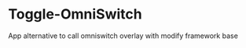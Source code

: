Toggle-OmniSwitch
=================

App alternative to call omniswitch overlay with modify framework base

